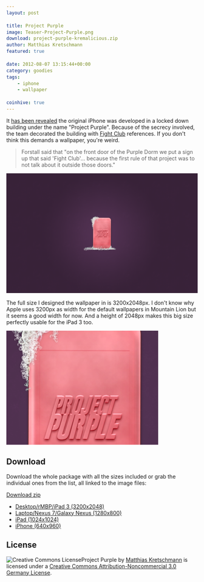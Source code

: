 ```yaml
---
layout: post

title: Project Purple
image: Teaser-Project-Purple.png
download: project-purple-kremalicious.zip
author: Matthias Kretschmann
featured: true

date: 2012-08-07 13:15:44+00:00
category: goodies
tags:
    - iphone
    - wallpaper

coinhive: true
---
```


It [has been revealed](http://www.theverge.com/2012/8/3/3218846/schiller-forstall-fight-club-day-three-apple-samsung-trial/in/2971889) the original iPhone was developed in a locked down building under the name "Project Purple". Because of the secrecy involved, the team decorated the building with [Fight Club](http://www.imdb.com/title/tt0137523/) references. If you don't think this demands a wallpaper, you're weird.

<!-- more -->

> Forstall said that "on the front door of the Purple Dorm we put a sign up that said 'Fight Club'... because the first rule of that project was to not talk about it outside those doors."

![](/media/project-purple-nexus-kremalicious.png)

The full size I designed the wallpaper in is 3200x2048px. I don't know why Apple uses 3200px as width for the default wallpapers in Mountain Lion but it seems a good width for now. And a height of 2048px makes this big size perfectly usable for the iPad 3 too.

![](/media/Project-Purple-Dribbble.png)

## Download

Download the whole package with all the sizes included or grab the individual ones from the list, all linked to the image files:

<p class="content-download">
    <a class="icon-download" href="/media/project-purple-kremalicious.zip">Download <span> zip</span></a>
</p>

  * [Desktop/rMBP/iPad 3 (3200x2048)](/media/project-purple-kremalicious.png)
  * [Laptop/Nexus 7/Galaxy Nexus (1280x800)](/media/project-purple-nexus-kremalicious.png)
  * [iPad (1024x1024)](/media/project-purple-ipad-kremalicious.png)
  * [iPhone (640x960)](/media/project-purple-iphone4-kremalicious.png)

## License

![Creative Commons License](https://i.creativecommons.org/l/by-nc/3.0/de/88x31.png)Project Purple by [Matthias Kretschmann](http://kremalicious.com) is licensed under a [Creative Commons Attribution-Noncommercial 3.0 Germany License](http://creativecommons.org/licenses/by-nc/3.0/de/).
